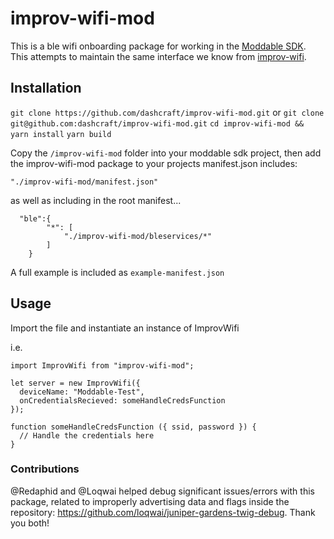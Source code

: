 
# improv-wifi-mod
This is a ble wifi onboarding package for working in the [Moddable SDK](https://www.moddable.com/). This attempts to maintain the same interface we know from [improv-wifi](https://improv-wifi.com/).

## Installation
`git clone https://github.com/dashcraft/improv-wifi-mod.git` or `git clone git@github.com:dashcraft/improv-wifi-mod.git`
`cd improv-wifi-mod && yarn install`
`yarn build`

Copy the `/improv-wifi-mod` folder into your moddable sdk project,
then add the improv-wifi-mod package to your projects manifest.json includes:

`"./improv-wifi-mod/manifest.json"`

as well as including in the root manifest...
```
  "ble":{
		"*": [
			"./improv-wifi-mod/bleservices/*"
		]
	}
```

A full example is included as `example-manifest.json`
## Usage
Import the file and instantiate an instance of ImprovWifi

i.e.

```
import ImprovWifi from "improv-wifi-mod";

let server = new ImprovWifi({
  deviceName: "Moddable-Test",
  onCredentialsRecieved: someHandleCredsFunction
});

function someHandleCredsFunction ({ ssid, password }) {
  // Handle the credentials here
}
```



### Contributions
@Redaphid and @Loqwai helped debug significant issues/errors with this package, related to improperly advertising data and flags inside the repository: https://github.com/loqwai/juniper-gardens-twig-debug. Thank you both!